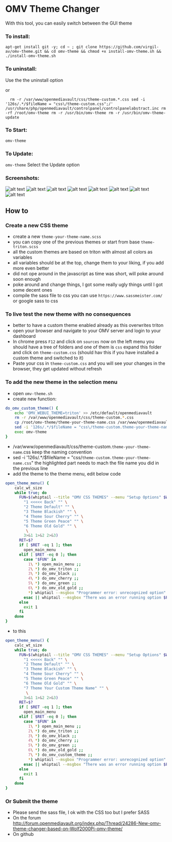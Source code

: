 # OMV Theme Changer

With this tool, you can easily switch between the GUI theme

### To install:         
`apt-get install git -y; cd ~ ; git clone https://github.com/virgil-av/omv-theme.git && cd omv-theme && chmod +x install-omv-theme.sh && ./install-omv-theme.sh`

### To uninstall:       
Use the the uninstall option 

or

`  rm -r /var/www/openmediavault/css/theme-custom.*.css
   sed -i '126s/.*/$fileName = "css\/theme-custom.css";/' /usr/share/php/openmediavault/controlpanel/controlpanelabstract.inc
   rm -rf /root/omv-theme
   rm -r /usr/bin/omv-theme
   rm -r /usr/bin/omv-theme-update`

### To Start:                                       
`omv-theme`

### To Update:                                       
`omv-theme`
Select the Update option

### Screenshots: 

![alt text](https://preview.ibb.co/ivZXKK/Selection_001.png "")
![alt text](https://preview.ibb.co/mQkTte/Selection_002.png "")
![alt text](https://preview.ibb.co/fqYvTp/Selection_012.png "")
![alt text](https://preview.ibb.co/bxfHmz/Selection_010.png "")
![alt text](https://preview.ibb.co/kbygDe/Selection_008.png "")
![alt text](https://preview.ibb.co/eqaHmz/Selection_011.png "")
![alt text](https://preview.ibb.co/c4xYEU/Selection_013.png "")
![alt text](https://preview.ibb.co/fR7B19/Selection_014.png "")


## How to

### Create a new CSS theme

- create a new `theme-your-theme-name.scss`
- you can copy one of the previous themes or start from base `theme-triton.scss`
- all the custom themes are based on triton with almost all colors as variables
- all variables should be at the top, change them to your liking, if you add more even better
- did not ope around in the javascript as time was short, will poke around soon enough
- poke around and change things, I got some really ugly things until I got some decent ones
- compile the sass file to css you can use `https://www.sassmeister.com/` or google sass to css

### To live test the new theme with no consequences

- better to have a custom theme enabled already as this overwrites triton
- open your browser and navigate to your OMV server and login to your dashboard
- In chrome press `F12` and click on `sources` now on the left menu you should have a tree of folders and one of them is `css` expand this folder and click on `theme-custom.css` (should hav this if you have installed a custom theme and switched to it)
- Paste your css in `theme-custom.css` and you will see your changes in the browser, they get updated without refresh

### To add the new theme in the selection menu
- open `omv-theme.sh`
- create new function:

```bash
do_omv_custom_theme() {
    echo 'OMV_WEBUI_THEME=triton' >> /etc/default/openmediavault
    rm -r /var/www/openmediavault/css/theme-custom.*.css
    cp /root/omv-theme/theme-your-theme-name.css /var/www/openmediavault/css/theme-custom.theme-your-theme-name.css
    sed -i '126s/.*/$fileName = "css\/theme-custom.theme-your-theme-name.css";/' /usr/share/php/openmediavault/controlpanel/controlpanelabstract.inc
    exec omv-theme
}
```
- /var/www/openmediavault/css/theme-custom.`theme-your-theme-name`.css keep the naming convention
- sed -i '126s/.*/$fileName = "css\/`theme-custom.theme-your-theme-name.css`" the highlighted part needs to mach the file name you did in the previous line
- add the theme to the theme menu, edit below code 
```bash
open_theme_menu() {
    calc_wt_size
    while true; do
      FUN=$(whiptail --title "OMV CSS THEMES" --menu "Setup Options" $WT_HEIGHT $WT_WIDTH $WT_MENU_HEIGHT --cancel-button Back --ok-button Select \
        "1 <<<<< Back" "" \
        "2 Theme Default" "" \
        "3 Theme Blackish" "" \
        "4 Theme Sour Cherry" "" \
        "5 Theme Green Peace" "" \
        "6 Theme Old Gold" "" \
         \
        3>&1 1>&2 2>&3)
      RET=$?
      if [ $RET -eq 1 ]; then
        open_main_menu
      elif [ $RET -eq 0 ]; then
        case "$FUN" in
          1\ *) open_main_menu ;;
          2\ *) do_omv_triton ;;
          3\ *) do_omv_black ;;
          4\ *) do_omv_cherry ;;
          5\ *) do_omv_green ;;
          6\ *) do_omv_old_gold ;;
          *) whiptail --msgbox "Programmer error: unrecognized option" 20 40 1 ;;
        esac || whiptail --msgbox "There was an error running option $FUN" 20 40 1
      else
        exit 1
      fi
    done
}
```
- to this
```bash
open_theme_menu() {
    calc_wt_size
    while true; do
      FUN=$(whiptail --title "OMV CSS THEMES" --menu "Setup Options" $WT_HEIGHT $WT_WIDTH $WT_MENU_HEIGHT --cancel-button Back --ok-button Select \
        "1 <<<<< Back" "" \
        "2 Theme Default" "" \
        "3 Theme Blackish" "" \
        "4 Theme Sour Cherry" "" \
        "5 Theme Green Peace" "" \
        "6 Theme Old Gold" "" \
        "7 Theme Your Custom Theme Name" "" \
         \
        3>&1 1>&2 2>&3)
      RET=$?
      if [ $RET -eq 1 ]; then
        open_main_menu
      elif [ $RET -eq 0 ]; then
        case "$FUN" in
          1\ *) open_main_menu ;;
          2\ *) do_omv_triton ;;
          3\ *) do_omv_black ;;
          4\ *) do_omv_cherry ;;
          5\ *) do_omv_green ;;
          6\ *) do_omv_old_gold ;;
          7\ *) do_omv_custom_theme ;;
          *) whiptail --msgbox "Programmer error: unrecognized option" 20 40 1 ;;
        esac || whiptail --msgbox "There was an error running option $FUN" 20 40 1
      else
        exit 1
      fi
    done
}
```


### Or Submit the theme
- Please send the sass file, I ok with the CSS too but I prefer SASS
- On the forum http://forum.openmediavault.org/index.php/Thread/24286-New-omv-theme-changer-based-on-Wolf2000Pi-omv-theme/
- On github
                                    



